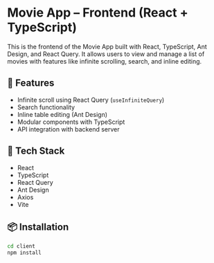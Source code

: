 # Movie App – Frontend (React + TypeScript)

This is the frontend of the Movie App built with React, TypeScript, Ant Design, and React Query. It allows users to view and manage a list of movies with features like infinite scrolling, search, and inline editing.

## 🚀 Features

- Infinite scroll using React Query (`useInfiniteQuery`)
- Search functionality
- Inline table editing (Ant Design)
- Modular components with TypeScript
- API integration with backend server

## 🧰 Tech Stack

- React
- TypeScript
- React Query
- Ant Design
- Axios
- Vite

## 📦 Installation

```bash
cd client
npm install